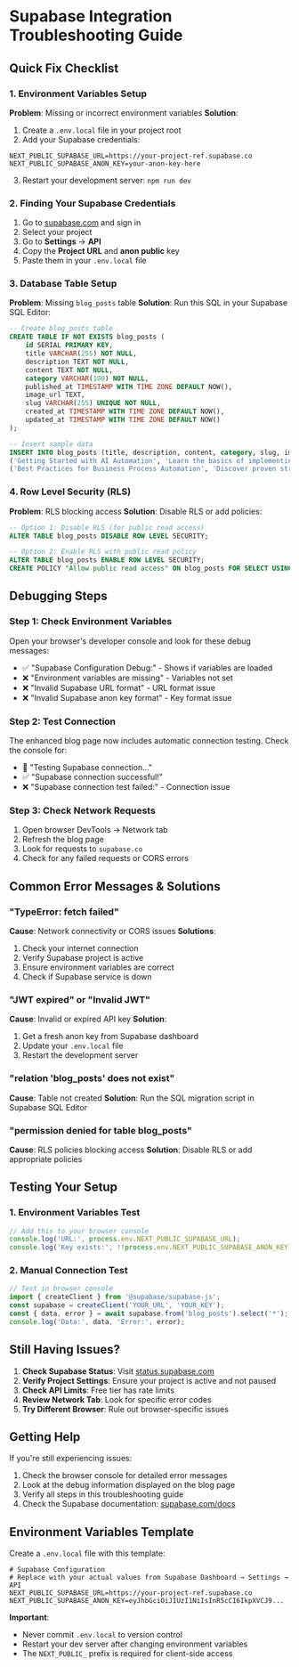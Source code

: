 # Supabase Integration Troubleshooting Guide

## Quick Fix Checklist

### 1. Environment Variables Setup
**Problem**: Missing or incorrect environment variables
**Solution**: 
1. Create a `.env.local` file in your project root
2. Add your Supabase credentials:
```env
NEXT_PUBLIC_SUPABASE_URL=https://your-project-ref.supabase.co
NEXT_PUBLIC_SUPABASE_ANON_KEY=your-anon-key-here
```
3. Restart your development server: `npm run dev`

### 2. Finding Your Supabase Credentials
1. Go to [supabase.com](https://supabase.com) and sign in
2. Select your project
3. Go to **Settings** → **API**
4. Copy the **Project URL** and **anon public** key
5. Paste them in your `.env.local` file

### 3. Database Table Setup
**Problem**: Missing `blog_posts` table
**Solution**: Run this SQL in your Supabase SQL Editor:

```sql
-- Create blog_posts table
CREATE TABLE IF NOT EXISTS blog_posts (
    id SERIAL PRIMARY KEY,
    title VARCHAR(255) NOT NULL,
    description TEXT NOT NULL,
    content TEXT NOT NULL,
    category VARCHAR(100) NOT NULL,
    published_at TIMESTAMP WITH TIME ZONE DEFAULT NOW(),
    image_url TEXT,
    slug VARCHAR(255) UNIQUE NOT NULL,
    created_at TIMESTAMP WITH TIME ZONE DEFAULT NOW(),
    updated_at TIMESTAMP WITH TIME ZONE DEFAULT NOW()
);

-- Insert sample data
INSERT INTO blog_posts (title, description, content, category, slug, image_url) VALUES
('Getting Started with AI Automation', 'Learn the basics of implementing AI automation in your business processes.', 'Full content here...', 'AI Automation', 'getting-started-ai-automation', 'https://images.unsplash.com/photo-1677442136019-21780ecad995'),
('Best Practices for Business Process Automation', 'Discover proven strategies for successful business process automation.', 'Full content here...', 'Best Practices', 'best-practices-business-automation', 'https://images.unsplash.com/photo-1551288049-bebda4e38f71');
```

### 4. Row Level Security (RLS)
**Problem**: RLS blocking access
**Solution**: Disable RLS or add policies:

```sql
-- Option 1: Disable RLS (for public read access)
ALTER TABLE blog_posts DISABLE ROW LEVEL SECURITY;

-- Option 2: Enable RLS with public read policy
ALTER TABLE blog_posts ENABLE ROW LEVEL SECURITY;
CREATE POLICY "Allow public read access" ON blog_posts FOR SELECT USING (true);
```

## Debugging Steps

### Step 1: Check Environment Variables
Open your browser's developer console and look for these debug messages:
- ✅ "Supabase Configuration Debug:" - Shows if variables are loaded
- ❌ "Environment variables are missing" - Variables not set
- ❌ "Invalid Supabase URL format" - URL format issue
- ❌ "Invalid Supabase anon key format" - Key format issue

### Step 2: Test Connection
The enhanced blog page now includes automatic connection testing. Check the console for:
- 🧪 "Testing Supabase connection..."
- ✅ "Supabase connection successful!"
- ❌ "Supabase connection test failed:" - Connection issue

### Step 3: Check Network Requests
1. Open browser DevTools → Network tab
2. Refresh the blog page
3. Look for requests to `supabase.co`
4. Check for any failed requests or CORS errors

## Common Error Messages & Solutions

### "TypeError: fetch failed"
**Cause**: Network connectivity or CORS issues
**Solutions**:
1. Check your internet connection
2. Verify Supabase project is active
3. Ensure environment variables are correct
4. Check if Supabase service is down

### "JWT expired" or "Invalid JWT"
**Cause**: Invalid or expired API key
**Solution**: 
1. Get a fresh anon key from Supabase dashboard
2. Update your `.env.local` file
3. Restart the development server

### "relation 'blog_posts' does not exist"
**Cause**: Table not created
**Solution**: Run the SQL migration script in Supabase SQL Editor

### "permission denied for table blog_posts"
**Cause**: RLS policies blocking access
**Solution**: Disable RLS or add appropriate policies

## Testing Your Setup

### 1. Environment Variables Test
```javascript
// Add this to your browser console
console.log('URL:', process.env.NEXT_PUBLIC_SUPABASE_URL);
console.log('Key exists:', !!process.env.NEXT_PUBLIC_SUPABASE_ANON_KEY);
```

### 2. Manual Connection Test
```javascript
// Test in browser console
import { createClient } from '@supabase/supabase-js';
const supabase = createClient('YOUR_URL', 'YOUR_KEY');
const { data, error } = await supabase.from('blog_posts').select('*');
console.log('Data:', data, 'Error:', error);
```

## Still Having Issues?

1. **Check Supabase Status**: Visit [status.supabase.com](https://status.supabase.com)
2. **Verify Project Settings**: Ensure your project is active and not paused
3. **Check API Limits**: Free tier has rate limits
4. **Review Network Tab**: Look for specific error codes
5. **Try Different Browser**: Rule out browser-specific issues

## Getting Help

If you're still experiencing issues:
1. Check the browser console for detailed error messages
2. Look at the debug information displayed on the blog page
3. Verify all steps in this troubleshooting guide
4. Check the Supabase documentation: [supabase.com/docs](https://supabase.com/docs)

## Environment Variables Template

Create a `.env.local` file with this template:
```env
# Supabase Configuration
# Replace with your actual values from Supabase Dashboard → Settings → API
NEXT_PUBLIC_SUPABASE_URL=https://your-project-ref.supabase.co
NEXT_PUBLIC_SUPABASE_ANON_KEY=eyJhbGciOiJIUzI1NiIsInR5cCI6IkpXVCJ9...
```

**Important**: 
- Never commit `.env.local` to version control
- Restart your dev server after changing environment variables
- The `NEXT_PUBLIC_` prefix is required for client-side access
